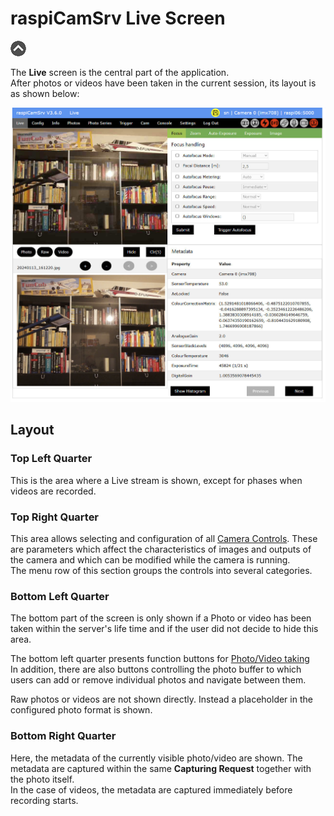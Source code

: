 # raspiCamSrv Live Screen

[![Up](img/goup.gif)](./UserGuide.md)

The **Live** screen is the central part of the application.   
After photos or videos have been taken in the current session, its layout is as shown below:

![Live Screen](img/Live0.jpg)

## Layout

### Top Left Quarter
This is the area where a Live stream is shown, except for phases when videos are recorded.

### Top Right Quarter
This area allows selecting and configuration of all [Camera Controls](./CameraControls.md). These are parameters which affect the characteristics of images and outputs of the camera and which can be modified while the camera is running.   
The menu row of this section groups the controls into several categories.

### Bottom Left Quarter
The bottom part of the screen is only shown if a Photo or video has been taken within the server's life time and if the user did not decide to hide this area.

The bottom left quarter presents function buttons for [Photo/Video taking](./Phototaking.md)   
In addition, there are also buttons controlling the photo buffer to which users can add or remove individual photos and navigate between them.

Raw photos or videos are not shown directly. Instead a placeholder in the configured photo format is shown.

### Bottom Right Quarter
Here, the metadata of the currently visible photo/video are shown.
The metadata are captured within the same **Capturing Request** together with the photo itself.   
In the case of videos, the metadata are captured immediately before recording starts.
